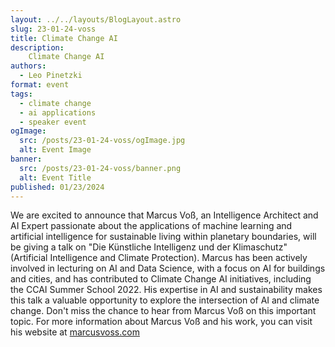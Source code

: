 ```yaml
---
layout: ../../layouts/BlogLayout.astro
slug: 23-01-24-voss
title: Climate Change AI
description: 
    Climate Change AI
authors:
  - Leo Pinetzki
format: event
tags:
  - climate change
  - ai applications
  - speaker event
ogImage: 
  src: /posts/23-01-24-voss/ogImage.jpg
  alt: Event Image
banner: 
  src: /posts/23-01-24-voss/banner.png
  alt: Event Title
published: 01/23/2024
---
```

We are excited to announce that Marcus Voß, an Intelligence Architect and AI Expert passionate about the applications of machine learning and artificial intelligence for sustainable living within planetary boundaries, will be giving a talk on "Die Künstliche Intelligenz und der Klimaschutz" (Artificial Intelligence and Climate Protection). Marcus has been actively involved in lecturing on AI and Data Science, with a focus on AI for buildings and cities, and has contributed to Climate Change AI initiatives, including the CCAI Summer School 2022. His expertise in AI and sustainability makes this talk a valuable opportunity to explore the intersection of AI and climate change. Don't miss the chance to hear from Marcus Voß on this important topic.
For more information about Marcus Voß and his work, you can visit his website at [marcusvoss.com](marcusvoss.com.)